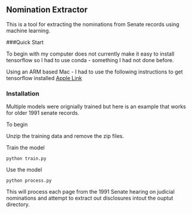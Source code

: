 Nomination Extractor
--------------------

This is a tool for extracting the nominations from Senate records using 
machine learning.


###Quick Start

To begin with my computer does not currently make it easy to install tensorflow
so I had to use conda - something I had not done before.

Using an ARM based Mac - I had to use the following instructions to get tensorflow installed
[Apple Link](https://developer.apple.com/metal/tensorflow-plugin/)


### Installation

Multiple models were orignially trained but here is an example that works for older 1991
senate records.

To begin 

Unzip the training data and remove the zip files.

Train the model 

    python train.py

Use the model

    python process.py
 
This will process each page from the 1991 Senate hearing on judicial nominations and attempt
to extract out disclosures intout the ouptut directory.

